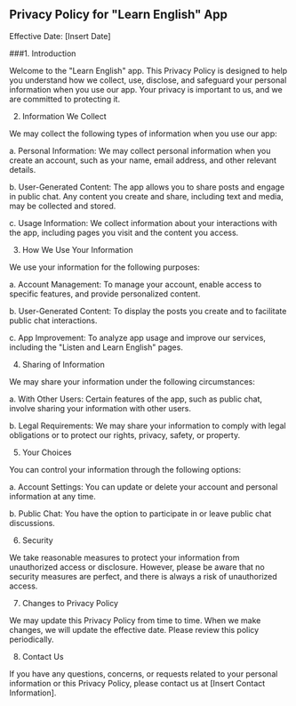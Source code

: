 Privacy Policy for "Learn English" App
------------------------------------

Effective Date: [Insert Date]

###1. Introduction

Welcome to the "Learn English" app. This Privacy Policy is designed to help you understand how we collect, use, disclose, and safeguard your personal information when you use our app. Your privacy is important to us, and we are committed to protecting it.

2. Information We Collect

We may collect the following types of information when you use our app:

a. Personal Information: We may collect personal information when you create an account, such as your name, email address, and other relevant details.

b. User-Generated Content: The app allows you to share posts and engage in public chat. Any content you create and share, including text and media, may be collected and stored.

c. Usage Information: We collect information about your interactions with the app, including pages you visit and the content you access.

3. How We Use Your Information

We use your information for the following purposes:

a. Account Management: To manage your account, enable access to specific features, and provide personalized content.

b. User-Generated Content: To display the posts you create and to facilitate public chat interactions.

c. App Improvement: To analyze app usage and improve our services, including the "Listen and Learn English" pages.

4. Sharing of Information

We may share your information under the following circumstances:

a. With Other Users: Certain features of the app, such as public chat, involve sharing your information with other users.

b. Legal Requirements: We may share your information to comply with legal obligations or to protect our rights, privacy, safety, or property.

5. Your Choices

You can control your information through the following options:

a. Account Settings: You can update or delete your account and personal information at any time.

b. Public Chat: You have the option to participate in or leave public chat discussions.

6. Security

We take reasonable measures to protect your information from unauthorized access or disclosure. However, please be aware that no security measures are perfect, and there is always a risk of unauthorized access.

7. Changes to Privacy Policy

We may update this Privacy Policy from time to time. When we make changes, we will update the effective date. Please review this policy periodically.

8. Contact Us

If you have any questions, concerns, or requests related to your personal information or this Privacy Policy, please contact us at [Insert Contact Information].
